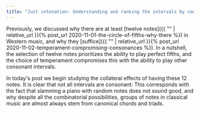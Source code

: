 ```yaml
---
title: "Just intonation: Understanding and ranking the intervals by consonance"
---
```


Previously, we discussed why there are at least [twelve notes]({{ "" | relative_url }}{% post_url 2020-11-01-the-circle-of-fifths-why-there %}) in Western music, and why they [suffice]({{ "" | relative_url }}{% post_url 2020-11-02-temperament-compromising-consonances %}). In a nutshell, the selection of twelve notes prioritizes the ability to play perfect fifths, and the choice of temperament compromises this with the ability to play other consonant intervals.

In today's post we begin studying the collateral effects of having these 12 notes. It is clear that not all intervals are consonant: This corresponds with the fact that slamming a piano with random notes does not sound good, and why despite all the combinatorial possibilities, groups of notes in classical music are almost always stem from canonical chords and triads.
